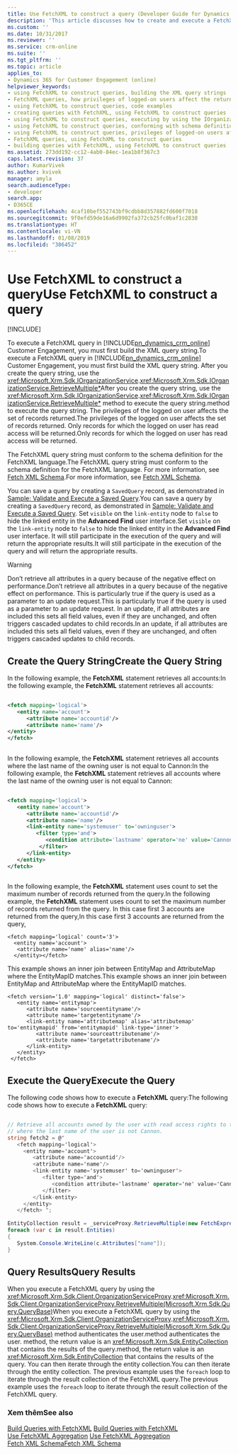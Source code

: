 ```yaml
---
title: Use FetchXML to construct a query (Developer Guide for Dynamics 365 for Customer Engagement)| MicrosoftDocs
description: 'This article discusses how to create and execute a FetchXML query '
ms.custom: ''
ms.date: 10/31/2017
ms.reviewer: ''
ms.service: crm-online
ms.suite: ''
ms.tgt_pltfrm: ''
ms.topic: article
applies_to:
- Dynamics 365 for Customer Engagement (online)
helpviewer_keywords:
- using FetchXML to construct queries, building the XML query strings
- FetchXML queries, how privileges of logged-on users affect the returned records
- using FetchXML to construct queries, code examples
- creating queries with FetchXML, using FetchXML to construct queries
- using FetchXML to construct queries, executing by using the IOrganizationService.RetrieveMultiple method
- using FetchXML to construct queries, conforming with schema definitions of the FetchXML language
- using FetchXML to construct queries, privileges of logged-on users affect the returned records
- FetchXML queries, using FetchXML to construct queries
- building queries with FetchXML, using FetchXML to construct queries
ms.assetid: 273dd192-cc12-4ab0-84ec-1ea1b8f367c3
caps.latest.revision: 37
author: KumarVivek
ms.author: kvivek
manager: amyla
search.audienceType:
- developer
search.app:
- D365CE
ms.openlocfilehash: 4caf10bef552743bf9cdbb8d357882fd600f7018
ms.sourcegitcommit: 9f0efd59de16a6d9902fa372cb25fc0baf1c2838
ms.translationtype: HT
ms.contentlocale: vi-VN
ms.lasthandoff: 01/08/2019
ms.locfileid: "386452"
---
```

# <a name="use-fetchxml-to-construct-a-query"></a><span data-ttu-id="9e9a0-103">Use FetchXML to construct a query</span><span class="sxs-lookup"><span data-stu-id="9e9a0-103">Use FetchXML to construct a query</span></span>

[!INCLUDE[](../../includes/cc_applies_to_update_9_0_0.md)]

<span data-ttu-id="9e9a0-104">To execute a FetchXML query in [!INCLUDE[pn_dynamics_crm_online](../../includes/pn-dynamics-crm-online.md)] Customer Engagement, you must first build the XML query string.</span><span class="sxs-lookup"><span data-stu-id="9e9a0-104">To execute a FetchXML query in [!INCLUDE[pn_dynamics_crm_online](../../includes/pn-dynamics-crm-online.md)] Customer Engagement, you must first build the XML query string.</span></span> <span data-ttu-id="9e9a0-105">After you create the query string, use the <xref:Microsoft.Xrm.Sdk.IOrganizationService>.<xref:Microsoft.Xrm.Sdk.IOrganizationService.RetrieveMultiple*></span><span class="sxs-lookup"><span data-stu-id="9e9a0-105">After you create the query string, use the <xref:Microsoft.Xrm.Sdk.IOrganizationService>.<xref:Microsoft.Xrm.Sdk.IOrganizationService.RetrieveMultiple*></span></span> <span data-ttu-id="9e9a0-106">method to execute the query string.</span><span class="sxs-lookup"><span data-stu-id="9e9a0-106">method to execute the query string.</span></span> <span data-ttu-id="9e9a0-107">The privileges of the logged on user affects the set of records returned.</span><span class="sxs-lookup"><span data-stu-id="9e9a0-107">The privileges of the logged on user affects the set of records returned.</span></span> <span data-ttu-id="9e9a0-108">Only records for which the logged on user has read access will be returned.</span><span class="sxs-lookup"><span data-stu-id="9e9a0-108">Only records for which the logged on user has read access will be returned.</span></span>  
  
 <span data-ttu-id="9e9a0-109">The FetchXML query string must conform to the schema definition for the FetchXML language.</span><span class="sxs-lookup"><span data-stu-id="9e9a0-109">The FetchXML query string must conform to the schema definition for the FetchXML language.</span></span> <span data-ttu-id="9e9a0-110">For more information, see [Fetch XML Schema](fetchxml-schema.md).</span><span class="sxs-lookup"><span data-stu-id="9e9a0-110">For more information, see [Fetch XML Schema](fetchxml-schema.md).</span></span>  
  
 <span data-ttu-id="9e9a0-111">You can save a query by creating a `SavedQuery` record, as demonstrated in [Sample: Validate and Execute a Saved Query](sample-validate-execute-saved-query.md).</span><span class="sxs-lookup"><span data-stu-id="9e9a0-111">You can save a query by creating a `SavedQuery` record, as demonstrated in [Sample: Validate and Execute a Saved Query](sample-validate-execute-saved-query.md).</span></span> <span data-ttu-id="9e9a0-112">Set `visible` on the `link-entity` node to `false` to hide the linked entity in the **Advanced Find** user interface.</span><span class="sxs-lookup"><span data-stu-id="9e9a0-112">Set `visible` on the `link-entity` node to `false` to hide the linked entity in the **Advanced Find** user interface.</span></span> <span data-ttu-id="9e9a0-113">It will still participate in the execution of the query and will return the appropriate results.</span><span class="sxs-lookup"><span data-stu-id="9e9a0-113">It will still participate in the execution of the query and will return the appropriate results.</span></span>  
  
> [!WARNING]
>  <span data-ttu-id="9e9a0-114">Don’t retrieve all attributes in a query because of the negative effect on performance.</span><span class="sxs-lookup"><span data-stu-id="9e9a0-114">Don’t retrieve all attributes in a query because of the negative effect on performance.</span></span> <span data-ttu-id="9e9a0-115">This is particularly true if the query is used as a parameter to an update request.</span><span class="sxs-lookup"><span data-stu-id="9e9a0-115">This is particularly true if the query is used as a parameter to an update request.</span></span> <span data-ttu-id="9e9a0-116">In an update, if all attributes are included this sets all field values, even if they are unchanged, and often triggers cascaded updates to child records.</span><span class="sxs-lookup"><span data-stu-id="9e9a0-116">In an update, if all attributes are included this sets all field values, even if they are unchanged, and often triggers cascaded updates to child records.</span></span>  
  
## <a name="create-the-query-string"></a><span data-ttu-id="9e9a0-117">Create the Query String</span><span class="sxs-lookup"><span data-stu-id="9e9a0-117">Create the Query String</span></span>  
 <span data-ttu-id="9e9a0-118">In the following example, the **FetchXML** statement retrieves all accounts:</span><span class="sxs-lookup"><span data-stu-id="9e9a0-118">In the following example, the **FetchXML** statement retrieves all accounts:</span></span>  
  
```xml  
  
<fetch mapping='logical'>   
   <entity name='account'>  
      <attribute name='accountid'/>   
      <attribute name='name'/>   
</entity>  
</fetch>  
  
```  
  
 <span data-ttu-id="9e9a0-119">In the following example, the **FetchXML** statement retrieves all accounts where the last name of the owning user is not equal to Cannon:</span><span class="sxs-lookup"><span data-stu-id="9e9a0-119">In the following example, the **FetchXML** statement retrieves all accounts where the last name of the owning user is not equal to Cannon:</span></span>  
  
```xml  
  
<fetch mapping='logical'>  
   <entity name='account'>   
      <attribute name='accountid'/>   
      <attribute name='name'/>   
      <link-entity name='systemuser' to='owninguser'>   
         <filter type='and'>   
            <condition attribute='lastname' operator='ne' value='Cannon' />   
          </filter>   
      </link-entity>   
   </entity>   
</fetch>  
  
```  
  
 <span data-ttu-id="9e9a0-120">In the following example, the **FetchXML** statement uses count to set the maximum number of records returned from the query.</span><span class="sxs-lookup"><span data-stu-id="9e9a0-120">In the following example, the **FetchXML** statement uses count to set the maximum number of records returned from the query.</span></span> <span data-ttu-id="9e9a0-121">In this case first 3 accounts are returned from the query,</span><span class="sxs-lookup"><span data-stu-id="9e9a0-121">In this case first 3 accounts are returned from the query,</span></span>  
  
```  
<fetch mapping='logical' count='3'>  
  <entity name='account'>  
   <attribute name='name' alias='name'/>  
  </entity></fetch>  
```  
  
 <span data-ttu-id="9e9a0-122">This example shows an inner join between EntityMap and AttributeMap where the EntityMapID matches.</span><span class="sxs-lookup"><span data-stu-id="9e9a0-122">This example shows an inner join between EntityMap and AttributeMap where the EntityMapID matches.</span></span>  
  
```  
<fetch version='1.0' mapping='logical' distinct='false'>  
   <entity name='entitymap'>  
      <attribute name='sourceentityname'/>  
      <attribute name='targetentityname'/>  
      <link-entity name='attributemap' alias='attributemap' to='entitymapid' from='entitymapid' link-type='inner'>  
         <attribute name='sourceattributename'/>  
         <attribute name='targetattributename'/>  
      </link-entity>  
   </entity>  
 </fetch>  
```  
  
## <a name="execute-the-query"></a><span data-ttu-id="9e9a0-123">Execute the Query</span><span class="sxs-lookup"><span data-stu-id="9e9a0-123">Execute the Query</span></span>  
 <span data-ttu-id="9e9a0-124">The following code shows how to execute a **FetchXML** query:</span><span class="sxs-lookup"><span data-stu-id="9e9a0-124">The following code shows how to execute a **FetchXML** query:</span></span>  
  
```csharp  
  
// Retrieve all accounts owned by the user with read access rights to the accounts and   
// where the last name of the user is not Cannon.   
string fetch2 = @"  
   <fetch mapping='logical'>  
     <entity name='account'>   
        <attribute name='accountid'/>   
        <attribute name='name'/>   
        <link-entity name='systemuser' to='owninguser'>   
           <filter type='and'>   
              <condition attribute='lastname' operator='ne' value='Cannon' />   
           </filter>   
        </link-entity>   
     </entity>   
   </fetch> ";   
  
EntityCollection result = _serviceProxy.RetrieveMultiple(new FetchExpression(fetch2));
foreach (var c in result.Entities)
{
   System.Console.WriteLine(c.Attributes["name"]);
}  
```  
  
## <a name="query-results"></a><span data-ttu-id="9e9a0-125">Query Results</span><span class="sxs-lookup"><span data-stu-id="9e9a0-125">Query Results</span></span>  
 <span data-ttu-id="9e9a0-126">When you execute a FetchXML query by using the <xref:Microsoft.Xrm.Sdk.Client.OrganizationServiceProxy>.<xref:Microsoft.Xrm.Sdk.Client.OrganizationServiceProxy.RetrieveMultiple(Microsoft.Xrm.Sdk.Query.QueryBase)></span><span class="sxs-lookup"><span data-stu-id="9e9a0-126">When you execute a FetchXML query by using the <xref:Microsoft.Xrm.Sdk.Client.OrganizationServiceProxy>.<xref:Microsoft.Xrm.Sdk.Client.OrganizationServiceProxy.RetrieveMultiple(Microsoft.Xrm.Sdk.Query.QueryBase)></span></span> <span data-ttu-id="9e9a0-127">method authenticates the user.</span><span class="sxs-lookup"><span data-stu-id="9e9a0-127">method authenticates the user.</span></span> <span data-ttu-id="9e9a0-128">method, the return value is an <xref:Microsoft.Xrm.Sdk.EntityCollection> that contains the results of the query.</span><span class="sxs-lookup"><span data-stu-id="9e9a0-128">method, the return value is an <xref:Microsoft.Xrm.Sdk.EntityCollection> that contains the results of the query.</span></span> <span data-ttu-id="9e9a0-129">You can then iterate through the entity collection.</span><span class="sxs-lookup"><span data-stu-id="9e9a0-129">You can then iterate through the entity collection.</span></span> <span data-ttu-id="9e9a0-130">The previous example uses the `foreach` loop to iterate through the result collection of the FetchXML query.</span><span class="sxs-lookup"><span data-stu-id="9e9a0-130">The previous example uses the `foreach` loop to iterate through the result collection of the FetchXML query.</span></span>  
  
### <a name="see-also"></a><span data-ttu-id="9e9a0-131">Xem thêm</span><span class="sxs-lookup"><span data-stu-id="9e9a0-131">See also</span></span>  
 <span data-ttu-id="9e9a0-132">[Build Queries with FetchXML](build-queries-fetchxml.md) </span><span class="sxs-lookup"><span data-stu-id="9e9a0-132">[Build Queries with FetchXML](build-queries-fetchxml.md) </span></span>  
 <span data-ttu-id="9e9a0-133">[Use FetchXML Aggregation](use-fetchxml-aggregation.md) </span><span class="sxs-lookup"><span data-stu-id="9e9a0-133">[Use FetchXML Aggregation](use-fetchxml-aggregation.md) </span></span>  
 [<span data-ttu-id="9e9a0-134">Fetch XML Schema</span><span class="sxs-lookup"><span data-stu-id="9e9a0-134">Fetch XML Schema</span></span>](fetchxml-schema.md)

